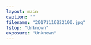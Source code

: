 ```yaml
---
layout: main
caption: ""
filename: "20171116222100.jpg"
fstop: "Unknown"
exposure: "Unknown"
---
```

